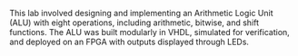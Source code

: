 This lab involved designing and implementing an Arithmetic Logic Unit (ALU) with eight operations, including arithmetic, bitwise, and shift functions. The ALU was built modularly in VHDL, simulated for verification, and deployed on an FPGA with outputs displayed through LEDs.
